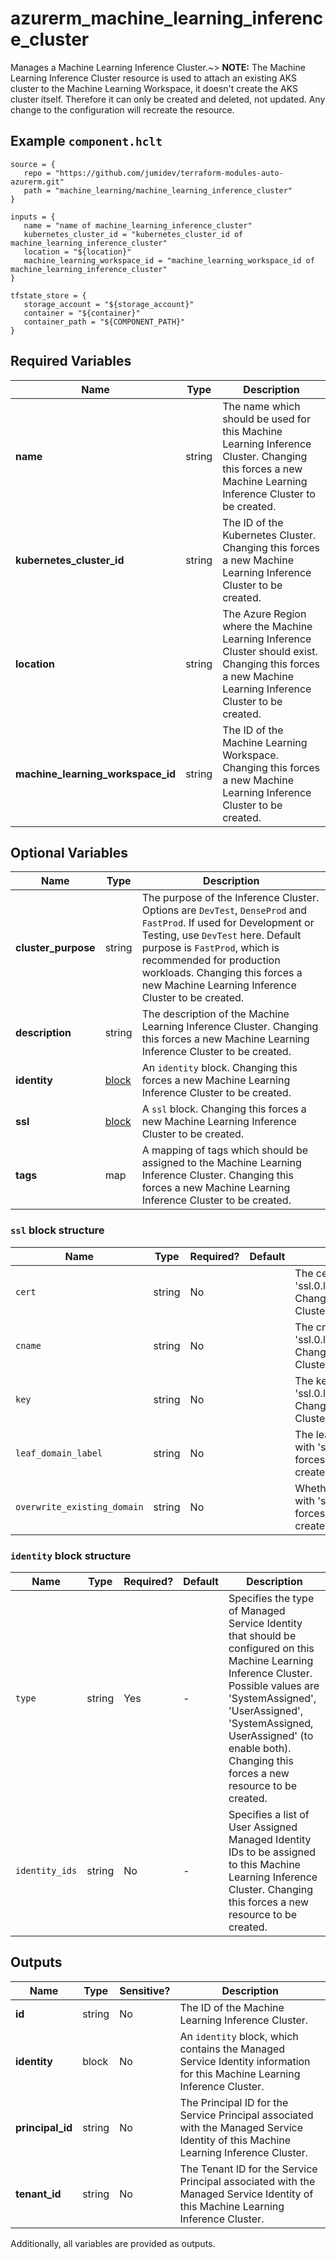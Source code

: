 # azurerm_machine_learning_inference_cluster

Manages a Machine Learning Inference Cluster.~> **NOTE:** The Machine Learning Inference Cluster resource is used to attach an existing AKS cluster to the Machine Learning Workspace, it doesn't create the AKS cluster itself. Therefore it can only be created and deleted, not updated. Any change to the configuration will recreate the resource.

## Example `component.hclt`

```hcl
source = {
   repo = "https://github.com/jumidev/terraform-modules-auto-azurerm.git" 
   path = "machine_learning/machine_learning_inference_cluster" 
}

inputs = {
   name = "name of machine_learning_inference_cluster" 
   kubernetes_cluster_id = "kubernetes_cluster_id of machine_learning_inference_cluster" 
   location = "${location}" 
   machine_learning_workspace_id = "machine_learning_workspace_id of machine_learning_inference_cluster" 
}

tfstate_store = {
   storage_account = "${storage_account}" 
   container = "${container}" 
   container_path = "${COMPONENT_PATH}" 
}

```

## Required Variables

| Name | Type |  Description |
| ---- | --------- |  ----------- |
| **name** | string |  The name which should be used for this Machine Learning Inference Cluster. Changing this forces a new Machine Learning Inference Cluster to be created. | 
| **kubernetes_cluster_id** | string |  The ID of the Kubernetes Cluster. Changing this forces a new Machine Learning Inference Cluster to be created. | 
| **location** | string |  The Azure Region where the Machine Learning Inference Cluster should exist. Changing this forces a new Machine Learning Inference Cluster to be created. | 
| **machine_learning_workspace_id** | string |  The ID of the Machine Learning Workspace. Changing this forces a new Machine Learning Inference Cluster to be created. | 

## Optional Variables

| Name | Type |  Description |
| ---- | --------- |  ----------- |
| **cluster_purpose** | string |  The purpose of the Inference Cluster. Options are `DevTest`, `DenseProd` and `FastProd`. If used for Development or Testing, use `DevTest` here. Default purpose is `FastProd`, which is recommended for production workloads. Changing this forces a new Machine Learning Inference Cluster to be created. | 
| **description** | string |  The description of the Machine Learning Inference Cluster. Changing this forces a new Machine Learning Inference Cluster to be created. | 
| **identity** | [block](#identity-block-structure) |  An `identity` block. Changing this forces a new Machine Learning Inference Cluster to be created. | 
| **ssl** | [block](#ssl-block-structure) |  A `ssl` block. Changing this forces a new Machine Learning Inference Cluster to be created. | 
| **tags** | map |  A mapping of tags which should be assigned to the Machine Learning Inference Cluster. Changing this forces a new Machine Learning Inference Cluster to be created. | 

### `ssl` block structure

| Name | Type | Required? | Default | Description |
| ---- | ---- | --------- | ------- | ----------- |
| `cert` | string | No |  | The certificate for the SSL configuration.Conflicts with 'ssl.0.leaf_domain_label','ssl.0.overwrite_existing_domain'. Changing this forces a new Machine Learning Inference Cluster to be created. Defaults to ''''. |
| `cname` | string | No |  | The cname of the SSL configuration.Conflicts with 'ssl.0.leaf_domain_label','ssl.0.overwrite_existing_domain'. Changing this forces a new Machine Learning Inference Cluster to be created. Defaults to ''''. |
| `key` | string | No |  | The key content for the SSL configuration.Conflicts with 'ssl.0.leaf_domain_label','ssl.0.overwrite_existing_domain'. Changing this forces a new Machine Learning Inference Cluster to be created. Defaults to ''''. |
| `leaf_domain_label` | string | No |  | The leaf domain label for the SSL configuration. Conflicts with 'ssl.0.cert','ssl.0.key','ssl.0.cname'. Changing this forces a new Machine Learning Inference Cluster to be created. Defaults to ''''. |
| `overwrite_existing_domain` | string | No |  | Whether or not to overwrite existing leaf domain. Conflicts with 'ssl.0.cert','ssl.0.key','ssl.0.cname' Changing this forces a new Machine Learning Inference Cluster to be created. Defaults to ''''. |

### `identity` block structure

| Name | Type | Required? | Default | Description |
| ---- | ---- | --------- | ------- | ----------- |
| `type` | string | Yes | - | Specifies the type of Managed Service Identity that should be configured on this Machine Learning Inference Cluster. Possible values are 'SystemAssigned', 'UserAssigned', 'SystemAssigned, UserAssigned' (to enable both). Changing this forces a new resource to be created. |
| `identity_ids` | string | No | - | Specifies a list of User Assigned Managed Identity IDs to be assigned to this Machine Learning Inference Cluster. Changing this forces a new resource to be created. |



## Outputs

| Name | Type | Sensitive? | Description |
| ---- | ---- | --------- | --------- |
| **id** | string | No  | The ID of the Machine Learning Inference Cluster. | 
| **identity** | block | No  | An `identity` block, which contains the Managed Service Identity information for this Machine Learning Inference Cluster. | 
| **principal_id** | string | No  | The Principal ID for the Service Principal associated with the Managed Service Identity of this Machine Learning Inference Cluster. | 
| **tenant_id** | string | No  | The Tenant ID for the Service Principal associated with the Managed Service Identity of this Machine Learning Inference Cluster. | 

Additionally, all variables are provided as outputs.
